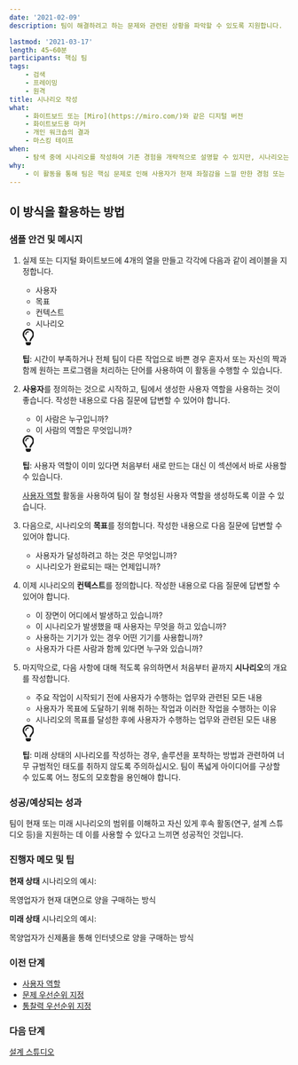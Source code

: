 ```yaml
---
date: '2021-02-09'
description: 팀이 해결하려고 하는 문제와 관련된 상황을 파악할 수 있도록 지원합니다.

lastmod: '2021-03-17'
length: 45~60분
participants: 핵심 팀
tags:
    - 검색
    - 프레이밍
    - 원격
title: 시나리오 작성
what:
    - 화이트보드 또는 [Miro](https://miro.com/)와 같은 디지털 버전
    - 화이트보드용 마커
    - 개인 워크숍의 결과
    - 마스킹 테이프
when:
    - 탐색 중에 시나리오를 작성하여 기존 경험을 개략적으로 설명할 수 있지만, 시나리오는 일반적으로 이상적인 경험을 포착하기 위해 구성 또는 제공 과정에서 작성된 후에 디자인 스튜디오로 넘어가는 경우가 많습니다.
why:
    - 이 활동을 통해 팀은 핵심 문제로 인해 사용자가 현재 좌절감을 느낄 만한 경험 또는 팀의 해결책이 적용된 후 앞으로의 긍정적인 경험에 대해 이야기할 수 있습니다. 이 작업을 통해 탐색 연구에 앞서 연구할 영역을 도출하는 구조를 제공하거나 팀이 배운 내용을 활용하여 해결책을 작성해 볼 수 있습니다.
---
```


<h2 id="how-to-use-this-method">이 방식을 활용하는
방법</h2>

<div class="bg-gray-dark p-lg-5 p-3 mb-4"><div
class="col-lg-9"><h3
id="sample-agenda--prompts">샘플 안건 및 메시지</h3>

<ol>

<li>

<p>실제 또는 디지털 화이트보드에 4개의 열을 만들고 각각에 다음과 같이 레이블을 지정합니다.</p>

<ul>

<li>사용자</li>

<li>목표</li>

<li>컨텍스트</li>

<li>시나리오</li>

</ul>

<div class="callout td-box--gray-darkest p-3 my-5
border-bottom border-right border-left border-top row"><div
class="col-1 row align-items-center
justify-content-center"><svg height="30"
aria-hidden="true" focusable="false"
data-prefix="far" data-icon="lightbulb"
role="img" xmlns="http://www.w3.org/2000/svg"
viewBox="0 0 352 512" class="svg-inline--fa
fa-lightbulb"><path fill="currentColor"
d="M176 80c-52.94 0-96 43.06-96 96 0 8.84 7.16 16 16 16s16-7.16
16-16c0-35.3 28.72-64 64-64 8.84 0 16-7.16 16-16s-7.16-16-16-16zM96.06
459.17c0 3.15.93 6.22 2.68 8.84l24.51 36.84c2.97 4.46 7.97 7.14 13.32
7.14h78.85c5.36 0 10.36-2.68 13.32-7.14l24.51-36.84c1.74-2.62 2.67-5.7
2.68-8.84l.05-43.18H96.02l.04 43.18zM176 0C73.72 0 0 82.97 0 176c0
44.37 16.45 84.85 43.56 115.78 16.64 18.99 42.74 58.8 52.42
92.16v.06h48v-.12c-.01-4.77-.72-9.51-2.15-14.07-5.59-17.81-22.82-64.77-62.17-109.67-20.54-23.43-31.52-53.15-31.61-84.14-.2-73.64
59.67-128 127.95-128 70.58 0 128 57.42 128 128 0 30.97-11.24
60.85-31.65 84.14-39.11 44.61-56.42 91.47-62.1 109.46a47.507 47.507 0
0 0-2.22 14.3v.1h48v-.05c9.68-33.37 35.78-73.18 52.42-92.16C335.55
260.85 352 220.37 352 176 352 78.8 273.2 0 176 0z"
class=""></path></svg></div><div
class="col-11"><p><strong>팁</strong>:
시간이 부족하거나 전체 팀이 다른 작업으로 바쁜 경우 혼자서 또는 자신의 짝과 함께 원하는 프로그램을 처리하는 단어를 사용하여
이 활동을 수행할 수 있습니다.</p></div></div>

</li>

<li>

<p><strong>사용자</strong>를 정의하는 것으로 시작하고, 팀에서 생성한 사용자
역할을 사용하는 것이 좋습니다. 작성한 내용으로 다음 질문에 답변할 수 있어야 합니다.</p>

<ul>

<li>이 사람은 누구입니까?</li>

<li>이 사람의 역할은 무엇입니까?</li>

</ul>

<div class="callout td-box--gray-darkest p-3 my-5
border-bottom border-right border-left border-top row"><div
class="col-1 row align-items-center
justify-content-center"><svg height="30"
aria-hidden="true" focusable="false"
data-prefix="far" data-icon="lightbulb"
role="img" xmlns="http://www.w3.org/2000/svg"
viewBox="0 0 352 512" class="svg-inline--fa
fa-lightbulb"><path fill="currentColor"
d="M176 80c-52.94 0-96 43.06-96 96 0 8.84 7.16 16 16 16s16-7.16
16-16c0-35.3 28.72-64 64-64 8.84 0 16-7.16 16-16s-7.16-16-16-16zM96.06
459.17c0 3.15.93 6.22 2.68 8.84l24.51 36.84c2.97 4.46 7.97 7.14 13.32
7.14h78.85c5.36 0 10.36-2.68 13.32-7.14l24.51-36.84c1.74-2.62 2.67-5.7
2.68-8.84l.05-43.18H96.02l.04 43.18zM176 0C73.72 0 0 82.97 0 176c0
44.37 16.45 84.85 43.56 115.78 16.64 18.99 42.74 58.8 52.42
92.16v.06h48v-.12c-.01-4.77-.72-9.51-2.15-14.07-5.59-17.81-22.82-64.77-62.17-109.67-20.54-23.43-31.52-53.15-31.61-84.14-.2-73.64
59.67-128 127.95-128 70.58 0 128 57.42 128 128 0 30.97-11.24
60.85-31.65 84.14-39.11 44.61-56.42 91.47-62.1 109.46a47.507 47.507 0
0 0-2.22 14.3v.1h48v-.05c9.68-33.37 35.78-73.18 52.42-92.16C335.55
260.85 352 220.37 352 176 352 78.8 273.2 0 176 0z"
class=""></path></svg></div><div
class="col-11"><p><strong>팁</strong>:
사용자 역할이 이미 있다면 처음부터 새로 만드는 대신 이 섹션에서 바로 사용할 수
있습니다.</p></div></div>

<p><a
href="https://tanzu.vmware.com/developer/practices/personas">사용자
역할</a> 활동을 사용하여 팀이 잘 형성된 사용자 역할을 생성하도록 이끌 수 있습니다.</p>

</li>

<li>

<p>다음으로, 시나리오의 <strong>목표</strong>를 정의합니다. 작성한 내용으로
다음 질문에 답변할 수 있어야 합니다.</p>

<ul>

<li>사용자가 달성하려고 하는 것은 무엇입니까?</li>

<li>시나리오가 완료되는 때는 언제입니까?</li>

</ul>

</li>

<li>

<p>이제 시나리오의 <strong>컨텍스트</strong>를 정의합니다. 작성한 내용으로
다음 질문에 답변할 수 있어야 합니다.</p>

<ul>

<li>이 장면이 어디에서 발생하고 있습니까?</li>

<li>이 시나리오가 발생했을 때 사용자는 무엇을 하고 있습니까?</li>

<li>사용하는 기기가 있는 경우 어떤 기기를 사용합니까?</li>

<li>사용자가 다른 사람과 함께 있다면 누구와 있습니까?</li>

</ul>

</li>

<li>

<p>마지막으로, 다음 사항에 대해 적도록 유의하면서 처음부터 끝까지
<strong>시나리오</strong>의 개요를 작성합니다.</p>

<ul>

<li>주요 작업이 시작되기 전에 사용자가 수행하는 업무와 관련된 모든 내용</li>

<li>사용자가 목표에 도달하기 위해 취하는 작업과 이러한 작업을 수행하는 이유</li>

<li>시나리오의 목표를 달성한 후에 사용자가 수행하는 업무와 관련된 모든 내용</li>

</ul>

<div class="callout td-box--gray-darkest p-3 my-5
border-bottom border-right border-left border-top row"><div
class="col-1 row align-items-center
justify-content-center"><svg height="30"
aria-hidden="true" focusable="false"
data-prefix="far" data-icon="lightbulb"
role="img" xmlns="http://www.w3.org/2000/svg"
viewBox="0 0 352 512" class="svg-inline--fa
fa-lightbulb"><path fill="currentColor"
d="M176 80c-52.94 0-96 43.06-96 96 0 8.84 7.16 16 16 16s16-7.16
16-16c0-35.3 28.72-64 64-64 8.84 0 16-7.16 16-16s-7.16-16-16-16zM96.06
459.17c0 3.15.93 6.22 2.68 8.84l24.51 36.84c2.97 4.46 7.97 7.14 13.32
7.14h78.85c5.36 0 10.36-2.68 13.32-7.14l24.51-36.84c1.74-2.62 2.67-5.7
2.68-8.84l.05-43.18H96.02l.04 43.18zM176 0C73.72 0 0 82.97 0 176c0
44.37 16.45 84.85 43.56 115.78 16.64 18.99 42.74 58.8 52.42
92.16v.06h48v-.12c-.01-4.77-.72-9.51-2.15-14.07-5.59-17.81-22.82-64.77-62.17-109.67-20.54-23.43-31.52-53.15-31.61-84.14-.2-73.64
59.67-128 127.95-128 70.58 0 128 57.42 128 128 0 30.97-11.24
60.85-31.65 84.14-39.11 44.61-56.42 91.47-62.1 109.46a47.507 47.507 0
0 0-2.22 14.3v.1h48v-.05c9.68-33.37 35.78-73.18 52.42-92.16C335.55
260.85 352 220.37 352 176 352 78.8 273.2 0 176 0z"
class=""></path></svg></div><div
class="col-11"><p><strong>팁</strong>:
미래 상태의 시나리오를 작성하는 경우, 솔루션을 포착하는 방법과 관련하여 너무 규범적인 태도를 취하지 않도록 주의하십시오.
팀이 폭넓게 아이디어를 구상할 수 있도록 어느 정도의 모호함을 용인해야
합니다.</p></div></div>

</li>

</ol>

</div></div>

<div class="bg-gray-dark p-lg-5 p-3 mb-4"><div
class="col-lg-9"><h3
id="successexpected-outcomes">성공/예상되는 성과</h3>

<p>팀이 현재 또는 미래 시나리오의 범위를 이해하고 자신 있게 후속 활동(연구, 설계 스튜디오 등)을 지원하는 데
이를 사용할 수 있다고 느끼면 성공적인 것입니다.</div></div>

<div class="bg-gray-dark p-lg-5 p-3 mb-4"><div
class="col-lg-9"><h3
id="facilitator-notes--tips">진행자 메모 및 팁</h3>

<p><strong>현재 상태</strong> 시나리오의 예시:<br>

목영업자가 현재 대면으로 양을 구매하는 방식</p>

<p><strong>미래 상태</strong> 시나리오의 예시:<br>

목양업자가 신제품을 통해 인터넷으로 양을 구매하는 방식</p>

</div></div>

<div class="bg-gray-dark p-lg-5 p-3 mb-4"><div
class="col-lg-9"><h3 id="preceding">이전
단계</h3>

<ul>

<li><a
href="https://tanzu.vmware.com/developer/practices/personas">사용자
역할</a></li>

<li><a
href="https://tanzu.vmware.com/developer/practices/problem-prioritization">문제
우선순위 지정</a></li>

<li><a
href="https://tanzu.vmware.com/developer/practices/insight-prioritization">통찰력
우선순위 지정</a></li>

</ul>

</div></div>

<div class="bg-gray-dark p-lg-5 p-3 mb-4"><div
class="col-lg-9"><h3 id="following">다음
단계</h3>

<p><a
href="https://tanzu.vmware.com/developer/practices/design-studio">설계
스튜디오</a></div></div>

